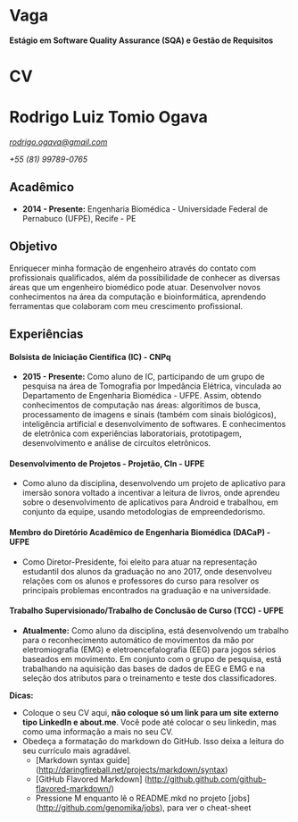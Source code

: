 Vaga
====

**Estágio em Software Quality Assurance (SQA) e Gestão de Requisitos**


CV
==

# Rodrigo Luiz Tomio Ogava

*rodrigo.ogava@gmail.com*

*+55 (81) 99789-0765*

## Acadêmico

* **2014 - Presente:** Engenharia Biomédica - Universidade Federal de Pernabuco (UFPE), Recife - PE

## Objetivo

Enriquecer minha formação de engenheiro através do contato com profissionais qualificados, além da possibilidade de conhecer as diversas áreas que um engenheiro biomédico pode atuar. Desenvolver novos conhecimentos na área da computação e bioinformática, aprendendo ferramentas que colaboram com meu crescimento profissional.

## Experiências

#### Bolsista de Iniciação Científica (IC) - CNPq

* **2015 - Presente:** Como aluno de IC, participando de um grupo de pesquisa na área de Tomografia por Impedância Elétrica, vinculada ao Departamento de Engenharia Biomédica - UFPE. Assim, obtendo conhecimentos de computação nas áreas: algoritimos de busca, processamento de imagens e sinais (também com sinais biológicos), inteligência artificial e desenvolvimento de softwares. E conhecimentos de eletrônica com experiências laboratoriais, prototipagem, desenvolvimento e análise de circuítos eletrônicos.

#### Desenvolvimento de Projetos - Projetão, CIn - UFPE

* Como aluno da disciplina, desenvolvendo um projeto de aplicativo para imersão sonora voltado a incentivar a leitura de livros, onde aprendeu sobre o desenvolvimento de aplicativos para Android e trabalhou, em conjunto da equipe, usando metodologias de empreendedorismo.

#### Membro do Diretório Acadêmico de Engenharia Biomédica (DACaP) - UFPE

* Como Diretor-Presidente, foi eleito para atuar na representação estudantil dos alunos da graduação no ano 2017, onde desenvolveu relações com os alunos e professores do curso para resolver os principais problemas encontrados na graduação e na universidade.

#### Trabalho Supervisionado/Trabalho de Conclusão de Curso (TCC) - UFPE

* **Atualmente:** Como aluno da disciplina, está desenvolvendo um trabalho para o reconhecimento automático de movimentos da mão por eletromiografia (EMG) e eletroencefalografia (EEG) para jogos sérios baseados em movimento. Em conjunto com o grupo de pesquisa, está trabalhando na aquisição das bases de dados de EEG e EMG e na seleção dos atributos para o treinamento e teste dos classificadores.



__Dicas:__
* Coloque o seu CV aqui, __não coloque só um link para um site externo tipo LinkedIn e about.me__. Você pode até colocar o seu linkedin, mas como uma informação a mais no seu CV.
* Obedeça a formatação do markdown do GitHub. Isso deixa a leitura do seu currículo mais agradável.
	* [Markdown syntax guide] (http://daringfireball.net/projects/markdown/syntax)
	* [GitHub Flavored Markdown] (http://github.github.com/github-flavored-markdown/)
	* Pressione M enquanto lê o README.mkd no projeto [jobs] (http://github.com/genomika/jobs), para ver o cheat-sheet
